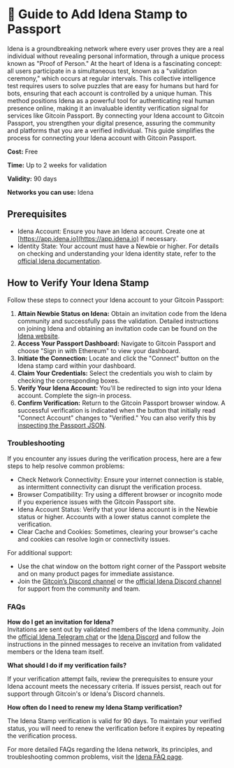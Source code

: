 # 🔌 Guide to Add Idena Stamp to Passport

Idena is a groundbreaking network where every user proves they are a real individual without revealing personal information, through a unique process known as "Proof of Person." At the heart of Idena is a fascinating concept: all users participate in a simultaneous test, known as a "validation ceremony," which occurs at regular intervals. This collective intelligence test requires users to solve puzzles that are easy for humans but hard for bots, ensuring that each account is controlled by a unique human. This method positions Idena as a powerful tool for authenticating real human presence online, making it an invaluable identity verification signal for services like Gitcoin Passport. By connecting your Idena account to Gitcoin Passport, you strengthen your digital presence, assuring the community and platforms that you are a verified individual. This guide simplifies the process for connecting your Idena account with Gitcoin Passport.

**Cost:** Free

**Time:** Up to 2 weeks for validation

**Validity:** 90 days

**Networks you can use:** Idena

## Prerequisites

* Idena Account: Ensure you have an Idena account. Create one at[ ](https://www.brightid.org/)[https://app.idena.io](https://app.idena.io) if necessary.
* Identity State: Your account must have a Newbie or higher. For details on checking and understanding your Idena identity state, refer to the [official Idena documentation](https://docs.idena.io/docs/wp/technology#cryptoidentity).

## How to Verify Your Idena Stamp

Follow these steps to connect your Idena account to your Gitcoin Passport:

1. **Attain Newbie Status on Idena:** Obtain an invitation code from the Idena community and successfully pass the validation. Detailed instructions on joining Idena and obtaining an invitation code can be found on the [Idena website](https://www.idena.io/join-idena).
2. **Access Your Passport Dashboard:** Navigate to Gitcoin Passport and choose "Sign in with Ethereum" to view your dashboard.
3. **Initiate the Connection:** Locate and click the "Connect" button on the Idena stamp card within your dashboard.
4. **Claim Your Credentials:** Select the credentials you wish to claim by checking the corresponding boxes.
5. **Verify Your Idena Account:** You'll be redirected to sign into your Idena account. Complete the sign-in process.
6. **Confirm Verification:** Return to the Gitcoin Passport browser window. A successful verification is indicated when the button that initially read "Connect Account" changes to "Verified." You can also verify this by [inspecting the Passport JSON](https://support.gitcoin.co/gitcoin-knowledge-base/gitcoin-passport/common-questions/how-to-access-your-passport-json).

### Troubleshooting

If you encounter any issues during the verification process, here are a few steps to help resolve common problems:

* Check Network Connectivity: Ensure your internet connection is stable, as intermittent connectivity can disrupt the verification process.
* Browser Compatibility: Try using a different browser or incognito mode if you experience issues with the Gitcoin Passport site.
* Idena Account Status: Verify that your Idena account is in the Newbie status or higher. Accounts with a lower status cannot complete the verification.
* Clear Cache and Cookies: Sometimes, clearing your browser's cache and cookies can resolve login or connectivity issues.

For additional support:

* Use the chat window on the bottom right corner of the Passport website and on many product pages for immediate assistance.
* Join the [Gitcoin’s Discord channel](https://gitcoin.co/discord) or the [official Idena Discord channel](https://discord.gg/8BusRj7) for support from the community and team.

### FAQs

**How do I get an invitation for Idena?**\
Invitations are sent out by validated members of the Idena community. Join the [official Idena Telegram chat](https://t.me/IdenaNetworkPublic) or the [Idena Discord](https://discord.gg/8BusRj7) and follow the instructions in the pinned messages to receive an invitation from validated members or the Idena team itself.

**What should I do if my verification fails?**

If your verification attempt fails, review the prerequisites to ensure your Idena account meets the necessary criteria. If issues persist, reach out for support through Gitcoin's or Idena's Discord channels.

**How often do I need to renew my Idena Stamp verification?**

The Idena Stamp verification is valid for 90 days. To maintain your verified status, you will need to renew the verification before it expires by repeating the verification process.



For more detailed FAQs regarding the Idena network, its principles, and troubleshooting common problems, visit the [Idena FAQ page](https://www.idena.io/faq).

